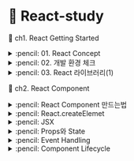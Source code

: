 # :sunflower: React-study
:open_file_folder: ch1. React Getting Started

<details>
<summary> :pencil: 01. React Concept  </summary>
<div markdown="1">

## 01. React Concept 
### :pushpin: React 란 무엇일까?
> React 는 사용자 인터페이스(User Interface)를 만들기 위한 Javascript 라이브러리이다. <br>
> React 를 이해하기 위해 DOM(Document Object Model)을 알아야한다. <br>
> DOM 은 자바스크립트에서 HTML에 접근할 수 있도록 요소들을 객체화하여 사용할 수 있도록 한다.<br>
> DOM은 HTML이나 XML 문서의 interface 이다.
### :pushpin: Virtual DOM
가상 DOM은 DOM이 생성되기 전, 이전 상태 값과 수정사항을 비교하여 달라진 부분만 DOM 에게 한번에 전달하여 한번만 렌더링을 진행한다.
### :pushpin: Why virtual DOM?
- DOM 을 직접 제어하는 경우
    - 바뀐 부분만 정확히 바꿔야 한다.
- DOM을 직접 제어하지 않는 경우
    - 가상의 돔 트리를 사용해서,
    - 이전 상태를 비교하여, 
    - 바뀐 부분을 찾아내서 자동으로 바꾼다.
### :pushpin: 컴포넌트
- React는 UI를 여러 컴포넌트로 만들어 사용하므로 재사용성이 높다.
- 프로젝트가 복잡해지더라도 코드 유지보수 및 관리에 용이하다.
</div>
</details>

<details>
<summary> :pencil: 02. 개발 환경 체크  </summary>
<div markdown="1">

## 필요한 개발환경
- Node.js
    - installer
    - nvm
- Browser (Chrome)
- Git
- VSCode
</div>
</details>

<details>
<summary> :pencil: 03. React 라이브러리(1)  </summary>
<div markdown="1">

## 리액트가 하는 일
리액트의 핵심 모듈 2개로 리액트가 하는 일 알아보기
### :one: 리액트 컴포넌트 => HTMLElement 연결하기
"만들어진 리액트 컴포넌트"를 실제 HTMLElement에 연결할 때 ReactDOM 라이브러리를 이용한다.
```js
import ReactDOM from 'react-dom';
```
### :two: 리액트 컴포넌트 만들기
```js
import React from 'react';
```
## 파일 생성 예제
### :one: 프로젝트 시작하기
```
$ npm init -y
$ npx serve
```
### :two: index.html 파일 생성
[CDN 링크](https://reactjs.org/docs/cdn-links.html)
위 사이트에 접속하여 링크를 body 부분에 추가해준다
- index.html
```html
<body>
    <script crossorigin src="https://unpkg.com/react@18/umd/react.development.js"></script>
    <script crossorigin src="https://unpkg.com/react-dom@18/umd/react-dom.development.js"></script>
</body>
```

</div>
</details>





:open_file_folder: ch2. React Component

<details>
<summary> :pencil: React Component 만드는법  </summary>
<div markdown="1">

## React Component 만드는법 - 2가지
### class 컴포넌트
```js
import React from 'react';

// 정의
class ClassComponent extends React.Component {
    render() { 
        // 항상 return 해주어야 한다.
        return (<div>Hello</div>);
    }
}

// 사용
ReactDom.render(
    <ClassComponent />,
    document.querySelector('#root')
)
```

### function 컴포넌트
```js
import React from 'react';

// 정의 1
function FunctionComponent() {
    return <div>Hello</div>;
}
// 사용
ReactDOM.render(<FunctionComponent />, document.querySelector('#root'))

// 정의 2
const FunctionComponent = () => <div>Hello</div>;

// 사용
ReactDOM.render(<FunctionComponent />, document.querySelector('#root'))
```
</div>
</details>

<details>
<summary> :pencil: React.createElemet  </summary>
<div markdown="1">

## React.createElemet
사용형태
```js
React.createElemet(
    type, // 태그 이름 문자열 | 리액트 컴포넌트 | React.Fragment
    [props], // 리액트 컴포넌트에 넣어주는 데이터 객체
    [...children] // 자식으로 넣어주는 요소들
);
```
:one: 태그 이름 문자열 type
```html
<div id="root"></div>
<script type="text/javascript">
    ReactDOM.render(
        React.createElement("h1", null, `type 이 "태그 이름 문자열" 입니다.`),
        document.querySelector("#root")
    );
</script>
```
:two: 리액트 컴포넌트 type
```html
<div id="root"></div>
<script type="text/javascript">
    const Component = () => {
        return React.createElement("p", null, `type이 "React 컴포넌트" 입니다.`)
    }

    // <Component></Component> => <Component /> => <p>type이 "React 컴포넌트" 입니다.</p>
    ReactDOM.render(
        React.createElement(Component, null, null),
        document.querySelector("#root")
    );
</script>
```
:three: React.Fragment
```html
<div id="root"></div>
<script type="text/javascript">
    ReactDOM.render(
        React.createElement(
            React.Fragment,
            null,
            `type 이 "React Fragment" 입니다.`
        ),
        document.querySelector("#root")
    );
</script>
```
</div>
</details>

<details>
<summary> :pencil: JSX  </summary>
<div markdown="1">

## JSX
복잡한 코드를 순수하게 실행할 수 있는 자바스크립트로 변환하는 과정이 필요하다.<br>
JSX 문법으로 작성된 코드는 순수한 JavaScript로 컴파일 하여 사용한다. <br>
이는 `babel` 에 의해 진행된다.
[babel 사이트](https://babeljs.io/)
아래의 코드를 추가해주면 자동으로 변환한다.
```html
<script src="https://unpkg.com/@babel/standalone/babel.min.js"></script>

<div id="root"></div>
<script type="text/babel">
    ReactDOM.render(
        <div>
            <div>
                <h1>주제</h1>
                <ul>
                    <li>React</li>
                    <li>Vue</li>
                </ul>
            </div>
        </div>,
        document.querySelector("#root")
    );
</script>
```

### JSX를 사용하는 이유
- React.createElement VS JSX
    - JSX가 가독성이 엄청 좋음
- babel 과 같은 컴파일 과정에서 문법적 오류를 인지하기 쉬움
### JSX 문법
- 최상위 요소가 하나여야 합니다.
- 최상위 요소 리턴하는 경우, () 로 감싸야 합니다.
- 자식들을 바로 랜더링하고 싶으면, <>자식들</>를 사용합니다. => Fragment
- 자바스크립트 표현식을 사용하려면, {표현식} 를 이용합니다.
- if 문은 사용할 수 없습니다.  
    - 삼항 연산자 혹은 &&를 사용합니다.
- style 을 이용해 인라인 스타일링이 가능합니다.
- class 대신 className 을 사용해 class 를 적용할 수 있습니다.
</div>
</details>

<details>
<summary> :pencil: Props와 State  </summary>
<div markdown="1">

## Props와 State
- Props는 컴포넌트 외부에서 컴포넌트에게 주는 데이터 입니다.
- State 는 컴포넌트 내부에서 변경할 수 있는 데이터 입니다.
- 둗다 변경이 발생하면, 랜더가 다시 일어날 수 있습니다.

## Render 함수
Props 와 State 를 바탕으로 컴포넌트를 그립니다. <br>
그리고 Props와 state가 변경되면, 컴포넌트를 다시 그립니다. <br>
컴포넌트를 그리는 방법을 기술하는 함수가 랜더합수 입니다.
![mainpage](img/props.png) 
## Props
### :pushpin: 코드로 살펴보기
:one: function Component 이용하기
```html
<div id="root"></div>
<script type="text/babel">
    console.log(React);
    console.log(ReactDOM);

    // {message: '안녕하세요!!!'}
    function Component(props) {
        return (
            <div>
                <h1>{props.message} 이것은 함수로 만든 컴포넌트 입니다.</h1>
            </div>
        );
        // 출력: 안녕하세요!!! 이것은 함수로 만든 컴포넌트 입니다.
    }

    ReactDOM.render(
        <Component message = "안녕하세요!!!" />,
        document.querySelector('#root')
    );
</script>
```
:two: class Component 이용하기
```html
<div id="root"></div>
<script type="text/babel">
    console.log(React);
    console.log(ReactDOM);

    class Component extends React.Component {
        render() {
            return (
                <div>
                    <h1>{this.props.message} 이것은 클래스로 만든 컴포넌트 입니다.</h1>
                </div>
            );
        }
    }

    ReactDOM.render(
        <Component message = "안녕하세요!!" />,
        document.querySelector('#root')
    );
</script>
```
- 기본값 지정해보기 1
```html
<div id="root"></div>
<script type="text/babel">
    console.log(React);
    console.log(ReactDOM);

    class Component extends React.Component {
        render() {
            return (
                <div>
                    <h1>{this.props.message} 이것은 클래스로 만든 컴포넌트 입니다.</h1>
                </div>
            );
        }
    }

    Component.defaultProps = {
        message: "기본값",
    };

    ReactDOM.render(
        <Component />,
        document.querySelector('#root')
    );
</script>
```
- 기본값 지정해보기 2
```html
<div id="root"></div>
<script type="text/babel">
    console.log(React);
    console.log(ReactDOM);

    class Component extends React.Component {
        render() {
            return (
                <div>
                    <h1>{this.props.message} 이것은 클래스로 만든 컴포넌트 입니다.</h1>
                </div>
            );
        }

        static defaultProps = {
            message: "기본값",
        };
    }


    ReactDOM.render(
        <Component />,
        document.querySelector('#root')
    );
</script>
```
함수에서도 사용 가능하다.
## State
- State 정의 방법 1: 항상 객체 형태로 선언해야함
```html
<div id="root"></div>
<script type="text/babel">
    console.log(React);
    console.log(ReactDOM);

    class Component extends React.Component {
        state = {
            count: 0,
        }
        render() {
            return (
                <div>
                    <h1>
                        {this.props.message} 이것은 클래스로 만든 컴포넌트 입니다.
                    </h1>
                    <p>{this.state.count}</p>
                </div>
            );
        }

        componentDidMount() { // 메서드 재정의
            setTimeout(() => {
                this.setState({
                    count: this.state.count + 1,
                });
            }, 1000);
        }

        static defaultProps = {
            message: "기본값",
        };
    }


    ReactDOM.render(
        <Component message="기본값 아님"/>,
        document.querySelector('#root')
    );
</script>
```

- State 정의 방법 2
```html
<div id="root"></div>
<script type="text/babel">
    console.log(React);
    console.log(ReactDOM);

    class Component extends React.Component {
        constructor(props) {
            super(props);

            // state 초기화
            this.state = {count: 0};
        }

        render() {
            return (
                <div>
                    <h1>
                        {this.props.message} 이것은 클래스로 만든 컴포넌트 입니다.
                    </h1>
                    <p>{this.state.count}</p>
                </div>
            );
        }

        componentDidMount() { // 메서드 재정의
            setTimeout(() => {
                // this.setState({
                //     count: this.state.count + 1,
                // });
                this.setState((previousState) => {
                    const newState = { count: previousState.count + 1 }
                    return newState;
                })
            }, 1000);
        }

        static defaultProps = {
            message: "기본값",
        };
    }


    ReactDOM.render(
        <Component message="기본값 아님"/>,
        document.querySelector('#root')
    );
</script>
```

</div>
</details>


<details>
<summary> :pencil: Event Handling  </summary>
<div markdown="1">

## Event Handling
- HTML DOM 에 클릭하면 이벤트가 발생하고, 발생하면 그에 맞는 병경이 일어나도록 해야합니다.
- JSX 에 이벤트를 설정할 수 있습니다.
```js
class Comp extends React.Component {
    render() {
        return (
            <div>
                <button onClick={ () =>{
                    console.log('clicked');
                }}>클랙</button>
            </div>
        )
    }
}
```
- camelCase 로만 사용할 수 있습니다.
    - onClick, onMouseEnter
- 이벤트에 연결된 자바스트립트 코드는 함수입니다.
    - 이벤트={함수} 와 같이 사용합니다.
- 실제 DOM 요소들에만 사용 가능합니다.
    - 리액트 컴포넌트에 사용하면, 그냥 props로 전달합니다.
### :pushpin: 코드 구현
- 함수로 구현
```html
<script type="text/babel">
    function Component() {
        return (
            <div>
                <button onClick={()=> {
                    console.log("clicked");
                }}>
                    클릭
                </button>
            </div>
        )
        
    }

    ReactCOM.render(<Component />, document.querySelector('#root'));
</script>
```
- class로 구현
```html
<script type="text/babel">
    class Component extends React.Component {
        state = {
            count: 0,
        };
        render() {
            return (
                <div>
                <p>{this.state.count}</p>
                <button 
                    // onMouseEnter
                    onClick={()=> {
                        console.log("clicked");
                        this.setState((state) => ({
                            ...state, 
                            count: state.count + 1
                        }));
                }}>
                    클릭
                </button>
            </div>
            );     
        }
    }

    ReactCOM.render(<Component />, document.querySelector('#root'));
</script>
```
- 위 코드 `method` 로 분리하기 1
```html
<script type="text/babel">
    class Component extends React.Component {
        state = {
            count: 0,
        };
        constructor(props) {
            super(props);

            this.click = this.click.bind(this);
        }
        render() {
            return (
                <div>
                <p>{this.state.count}</p>
                <button onClick={this.click}>클릭</button>
            </div>
            );
            
        }
        click() {
            console.log("clicked");
            this.setState((state) => ({
                ...state, 
                count: state.count + 1
            }));
        }
    }

    ReactCOM.render(<Component />, document.querySelector('#root'));
</script>
```
- 위 코드 `method` 로 분리하기 2
```html
<script type="text/babel">
    class Component extends React.Component {
        state = {
            count: 0,
        };
        render() {
            return (
                <div>
                <p>{this.state.count}</p>
                <button onClick={this.click}>클릭</button>
            </div>
            );
            
        }
        click = () => {
            console.log("clicked");
            this.setState((state) => ({
                ...state, 
                count: state.count + 1
            }));
        };
    }

    ReactCOM.render(<Component />, document.querySelector('#root'));
</script>
```
</div>
</details>

<details>
<summary> :pencil: Component Lifecycle  </summary>
<div markdown="1">

## Component Lifecycle
리액트 컴포넌트는 탄생부터 죽음까지 여러지점에서 개발자가 작업이 가능하도록 메서드를 오버라이딩 할 수 있게 해준다.

### :pushpin: Component 생성 및 마운트
- constructor
- componentWillMount
- render(최초 렌더)
- componentDidMount

```html
<script type="text/babel">
    class App extends React.component {
        state = {
            age: 23,
        };
        constructor(props) {
            super(props);

            console.log("constructor", props);
        };
        render() {
            console.log('render');
            return (
                <div>
                    <h2>
                        Hello {this.props.name} - {this.state.age}
                    </h2>
                </div>
            );
        }
        componentWillMount() {
            console.log("componentWillMount");
        }
        conmonentDidMount() {
            console.log("componentDidMount");

            setInterval(() => {
                console.log("setInterval");
                this.setState(state => ({...state, age: state.age}));
            }, 1000)
        }
    }

    ReactDOM.render(<App name="Mark" />, document.querySelector('#root'));
</script>
```

</div>
</details>